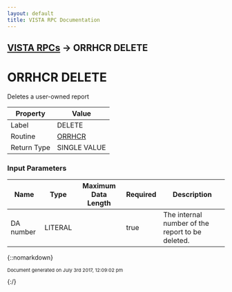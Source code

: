 ```yaml
---
layout: default
title: VISTA RPC Documentation
---
```


## [VISTA RPCs](TableOfContents) &#8594; ORRHCR DELETE
# ORRHCR DELETE

Deletes a user-owned report

Property | Value
--- | ---
Label | DELETE
Routine | [ORRHCR](http://code.osehra.org/dox/Routine_ORRHCR_source.html)
Return Type | SINGLE VALUE


### Input Parameters

Name | Type | Maximum Data Length | Required | Description
--- | --- | --- | --- | ---
DA number | LITERAL |  | true | The internal number of the report to be deleted.



{::nomarkdown} <br/><p style="font-size: 11px">Document generated on July 3rd 2017, 12:09:02 pm</p>{:/}